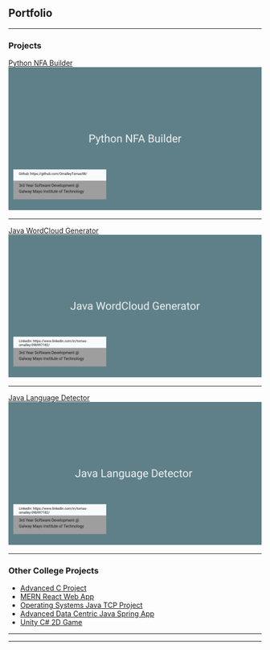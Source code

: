 ## Portfolio

---

### Projects 

[  Python  NFA Builder  ](https://github.com/OmalleyTomas98/graphTheoryProject)
<img src="images/nfa.jpg"/>

---
[ Java WordCloud Generator ](https://github.com/OmalleyTomas98/JavaWordCloudGenerator)
<img src="images/WordCloud.jpg"/>

---
[Java  Language Detector ](https://github.com/OmalleyTomas98/MultithreadedLanguageDetector)
<img src="images/languageDect.jpg"/>

---

### Other College Projects 

- [Advanced C Project](https://github.com/OmalleyTomas98/ABC-DENTAL-C-APP)
- [MERN React Web App](https://github.com/OmalleyTomas98/RecordShopReactApp)
- [Operating Systems Java TCP Project](https://github.com/OmalleyTomas98/FootballClubApplication)
- [Advanced Data Centric Java Spring App](https://github.com/OmalleyTomas98/AdvancedDataCentric)
- [Unity  C#  2D Game](https://github.com/OmalleyTomas98/unityProcaffeinatingFPSgame)

---




---
